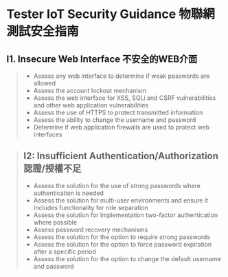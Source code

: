 # Tester IoT Security Guidance 物聯網測試安全指南

## I1. Insecure Web Interface 不安全的WEB介面
> - Assess any web interface to determine if weak passwords are allowed
> - Assess the account lockout mechanism
> - Assess the web interface for XSS, SQLi and CSRF vulnerabilities and other web application vulnerabilities
> - Assess the use of HTTPS to protect transmitted information
> - Assess the ability to change the username and password
> - Determine if web application firewalls are used to protect web interfaces

> ## I2: Insufficient Authentication/Authorization 認證/授權不足
> - Assess the solution for the use of strong passwords where authentication is needed
> - Assess the solution for multi-user environments and ensure it includes functionality for role separation
> - Assess the solution for Implementation two-factor authentication where possible
> - Assess password recovery mechanisms
> - Assess the solution for the option to require strong passwords
> - Assess the solution for the option to force password expiration after a specific period
> - Assess the solution for the option to change the default username and password
